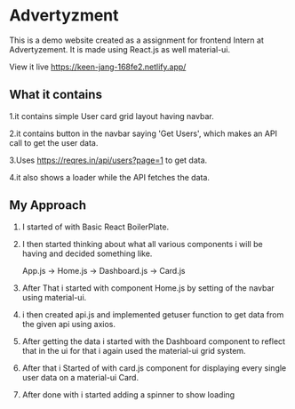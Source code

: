 # Advertyzment

This is a demo website created as a assignment for frontend Intern at Advertyzement. It is made using React.js as well material-ui. 

View it live https://keen-jang-168fe2.netlify.app/

## What it contains
1.it contains simple User card grid layout having navbar.

2.it contains button in the navbar saying 'Get Users', which makes an API call to get the user data.

3.Uses https://reqres.in/api/users?page=1 to get data.

4.it also shows a loader while the API fetches the data.

## My Approach 

1. I started of with Basic React BoilerPlate. 

2. I then started thinking about what all various components i will be having and decided something like.  
    
    App.js ->  Home.js ->  Dashboard.js ->  Card.js

3. After That i started with component Home.js by setting of the navbar using material-ui.

4. i then created api.js and implemented getuser function to get data from the given api using axios.

5. After getting the data i started with the Dashboard component to reflect that in the ui for that i again used the material-ui grid system.

6. After that i Started of with card.js component for displaying every single user data on a material-ui Card.

7. After done with i started adding a spinner to show loading
